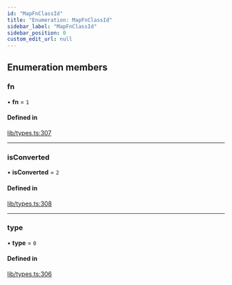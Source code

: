```yaml
---
id: "MapFnClassId"
title: "Enumeration: MapFnClassId"
sidebar_label: "MapFnClassId"
sidebar_position: 0
custom_edit_url: null
---
```


## Enumeration members

### fn

• **fn** = `1`

#### Defined in

[lib/types.ts:307](https://github.com/nartc/mapper/blob/efc4cb9d/packages/core/src/lib/types.ts#L307)

___

### isConverted

• **isConverted** = `2`

#### Defined in

[lib/types.ts:308](https://github.com/nartc/mapper/blob/efc4cb9d/packages/core/src/lib/types.ts#L308)

___

### type

• **type** = `0`

#### Defined in

[lib/types.ts:306](https://github.com/nartc/mapper/blob/efc4cb9d/packages/core/src/lib/types.ts#L306)
